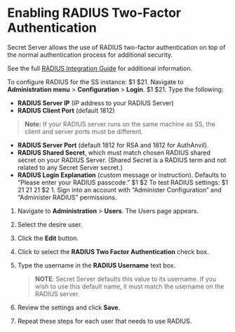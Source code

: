 [title]: # (Enabling RADIUS Two-Factor Authentication)
[tags]: # (Authentication, Credentials, RADIUS, 2FA)
[priority]: #

# Enabling RADIUS Two-Factor Authentication

Secret Server allows the use of RADIUS two-factor authentication on top of the normal authentication process for additional security.

 See the full [RADIUS Integration Guide](https://updates.thycotic.net/secretserver/documents/SS_INT_RADIUS.pdf) for additional information. 

To configure RADIUS for the SS instance:
$1
$21. Navigate to **Administration menu** > **Configuration** > **Login**.
$1
$21. Type the following:
   - **RADIUS Server IP** (IP address to your RADIUS Server)
   - **RADIUS Client Port** (default 1812) 
   
   > **Note:** If your RADIUS server runs on the same machine as SS, the client and server ports must be different. 
   
   - **RADIUS Server Port** (default 1812 for RSA and 1812 for AuthAnvil).
   - **RADIUS Shared Secret**, which must match chosen RADIUS shared secret on your RADIUS Server. (Shared Secret is a RADIUS term and not related to any Secret Server secret.)
   - **RADIUS Login Explanation** (custom message or instruction). Defaults to “Please enter your RADIUS passcode.”
$1
$2
To test RADIUS settings:
$1
$2$1
$2$1
$2$1
$2   1. Sign into an account with “Administer Configuration” and “Administer RADIUS” permissions.

   1. Navigate to **Administration** > **Users**. The Users page appears.

   1. Select the desire user.

   1. Click the **Edit** button.

   1. Click to select the **RADIUS Two Factor Authentication** check box.

   1. Type the username in the **RADIUS Username** text box. 

      > **NOTE**: Secret Server defaults this value to its username. If you wish to use this default name, it must match the username on the RADIUS server. 
   
   1. Review the settings and click **Save**. 
   
   1. Repeat these steps for each user that needs to use RADIUS.

 
